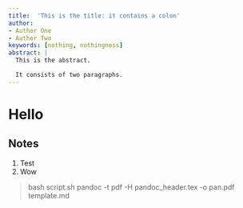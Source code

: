 ```yaml
---
title:  'This is the title: it contains a colon'
author:
- Author One
- Author Two
keywords: [nothing, nothingness]
abstract: |
  This is the abstract.

  It consists of two paragraphs.
---
```


# Hello
## Notes
1. Test
2. Wow
> bash script.sh
> pandoc -t pdf -H pandoc_header.tex -o pan.pdf template.md
